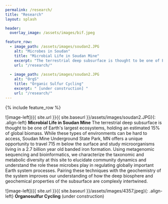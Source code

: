 ```yaml
---
permalink: /research/
title: "Research"
layout: splash

header:
  overlay_image: /assets/images/bif.jpeg

feature_row:
  - image_path: /assets/images/soudan2.JPG
    alt: "Microbes in Soudan"
    title: "Microbial Life in Soudan Mine"
    excerpt: "The terrestrial deep subsurface is thought to be one of Earth's largest ecosystems, holding an estimated 15% of global biomass. While these types of environments can be hard to access, Soudan Mine Underground State Park, MN offers a unique opportunity to travel 715 m below the  surface and study microorganisms living in a 2.7 billion year old banded iron formation. Using metagenomic sequencing and bioinformatics, we characterize the taxonomic and metabolic diversity at this site to elucidate community dynamics and understand the role these microbes play in regulating globally important Earth system processes. Pairing these techniques with the geochemistry of the system improves our understanding of how the deep biosphere and geochemical properties of the subsurface are complexly intertwined."
    url: "/research/"
    
  - image_path: /assets/images/soudan2.JPG
    alt: "OrgS"
    title: "Organic Sulfur Cycling"
    excerpt: " [under construction] " 
    url: "/research/"
---
```



{% include feature_row %}






![image-left]({{ site.url }}{{ site.baseurl }}/assets/images/soudan2.JPG){: .align-left} **Microbial Life in Soudan Mine** The terrestrial deep subsurface is thought to be one of Earth's largest ecosystems, holding an estimated 15% of global biomass. While these types of environments can be hard to access, Soudan Mine Underground State Park, MN offers a unique opportunity to travel 715 m below the  surface and study microorganisms living in a 2.7 billion year old banded iron formation. Using metagenomic sequencing and bioinformatics, we characterize the taxonomic and metabolic diversity at this site to elucidate community dynamics and understand the role these microbes play in regulating globally important Earth system processes. Pairing these techniques with the geochemistry of the system improves our understanding of how the deep biosphere and geochemical properties of the subsurface are complexly intertwined.


![image-left]({{ site.url }}{{ site.baseurl }}/assets/images/4357.jpeg){: .align-left} **Organosulfur Cycling** (under construction)



